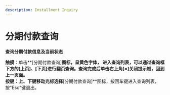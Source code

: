 ```yaml
---
description: Installment Inquiry
---
```


# 分期付款查询

**查询分期付款信息及当前状态**

**触摸**：单击**\[分期付款查询\]**图标，呈黄色字体， 进入查询列表，可以通过查询框下方的\[上页\]、\[下页\]进行翻页查询。查询完成后单击右上角\[×\]关闭提示框，回到上一页面。  
**按键**：上、下键移动光标选择**\[分期付款查询\]**图标，按回车键进入查询列表，按"Esc"键退出。

